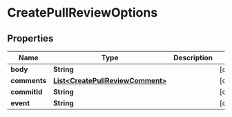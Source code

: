 
# CreatePullReviewOptions

## Properties
Name | Type | Description | Notes
------------ | ------------- | ------------- | -------------
**body** | **String** |  |  [optional]
**comments** | [**List&lt;CreatePullReviewComment&gt;**](CreatePullReviewComment.md) |  |  [optional]
**commitId** | **String** |  |  [optional]
**event** | **String** |  |  [optional]



